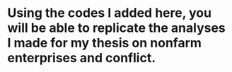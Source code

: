 # Using the codes I added here, you will be able to replicate the analyses I made for my thesis on nonfarm enterprises and conflict.
